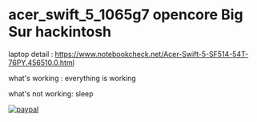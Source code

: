 # acer_swift_5_1065g7 opencore Big Sur hackintosh
laptop detail :
https://www.notebookcheck.net/Acer-Swift-5-SF514-54T-76PY.456510.0.html

what's working :
everything is working

what's not working:
sleep





[![paypal](https://www.paypalobjects.com/en_US/i/btn/btn_donateCC_LG.gif)](https://www.paypal.com/cgi-bin/webscr?cmd=_s-xclick&hosted_button_id=QDVW49MU2UKA2)
